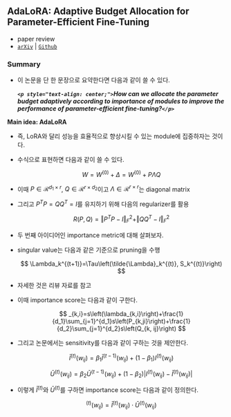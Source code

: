 ## AdaLoRA: Adaptive Budget Allocation for Parameter-Efficient Fine-Tuning

- paper review
- [`arXiv`](https://arxiv.org/abs/2303.10512) | [`Github`](https://github.com/QingruZhang/AdaLoRA)

### Summary

- 이 논문을 단 한 문장으로 요약한다면 다음과 같이 쓸 수 있다.

  ***`<p style="text-align: center;">`How can we allocate the parameter budget adaptively according to importance of modules to improve the performance of parameter-efficient fine-tuning?`</p>`***

**Main idea: AdaLoRA**

- 즉, LoRA와 달리 성능을 효율적으로 향상시킬 수 있는 module에 집중하자는 것이다.
- 수식으로 표현하면 다음과 같이 쓸 수 있다.

  $$
  W = W^{(0)} + \Delta = W^{(0)} + P\Lambda Q
  $$
- 이때 $P \in \mathcal{R}^{d_1 \times r}$, $Q\in \mathcal{R}^{r\times d_2}$이고 $\Lambda\in \mathcal{R}^{r\times r}$는 diagonal matrix
- 그리고 $P^TP = QQ^T = I$를 유지하기 위해 다음의 regularizer를 활용

  $$
  R(P, Q)=\Vert P^TP-I\Vert_{F}^2+\Vert QQ^T-I\Vert_F^2
  $$
- 두 번째 아이디어인 importance metric에 대해 살펴보자.
- singular value는 다음과 같은 기준으로 pruning을 수행

  $$
  \Lambda_k^{(t+1)}=\Tau\left(\tilde{\Lambda}_k^{(t)}, S_k^{(t)}\right)
  $$
  
- 자세한 것은 리뷰 자료를 참고

- 이때 importance score는 다음과 같이 구한다.

  $$
  _{k,i}=s\left(\lambda_{k,i}\right)+\frac{1}{d_1}\sum_{j=1}^{d_1}s\left(P_{k,ji}\right)+\frac{1}{d_2}\sum_{j=1}^{d_2}s\left(Q_{k, ij}\right)
  $$

- 그리고 논문에서는 sensitivity를 다음과 같이 구하는 것을 제안한다.

  $$
  \bar{I}^{(t)}\left(w_{ij}\right)=\beta_1 \bar{I}^{(t-1)}\left(w_{ij}\right)+\left(1-\beta_1\right) I^{(t)}\left(w_{ij}\right)
  $$

  $$
  \bar{U}^{(t)}\left (w_{ij} \right)=\beta_2 \bar{U}^{(t-1)} \left(w_{ij} \right) + \left(1-\beta_2 \right) \vert I^{(t)} \left(w_{ij}\right) - \bar{I}^{(t)} \left(w_{ij} \right) \vert
  $$
- 이렇게 $\bar{I}^{(t)}$와 $\bar{U}^{(t)}$를 구하면 importance score는 다음과 같이 정의한다.

  $$
  ^{(t)}\left(w_{ij}\right)=\bar{I}^{(t)}\left(w_{ij}\right)\cdot \bar{U}^{(t)}\left(w_{ij}\right)
  $$
